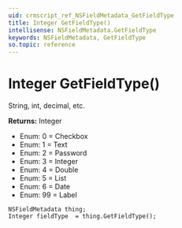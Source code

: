 ```yaml
---
uid: crmscript_ref_NSFieldMetadata_GetFieldType
title: Integer GetFieldType()
intellisense: NSFieldMetadata.GetFieldType
keywords: NSFieldMetadata, GetFieldType
so.topic: reference
---
```


# Integer GetFieldType()

String, int, decimal, etc.

**Returns:** Integer

* Enum: 0 = Checkbox
* Enum: 1 = Text
* Enum: 2 = Password
* Enum: 3 = Integer
* Enum: 4 = Double
* Enum: 5 = List
* Enum: 6 = Date
* Enum: 99 = Label

```crmscript
NSFieldMetadata thing;
Integer fieldType  = thing.GetFieldType();
```

